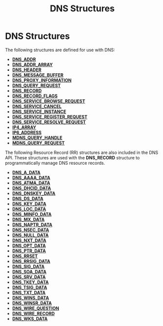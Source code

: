 ﻿---
title: DNS Structures
description: Domain Name System (DNS) structures navigation page.
ms.assetid: 636399be-43a5-4ddf-b652-f8efb81fbf42
keywords:
- Domain Name System Structures
- DNS Structures
- Domain Name System, reference, structures
ms.topic: article
ms.date: 04/19/2019
ms.custom: 19H1
---

# DNS Structures

The following structures are defined for use with DNS:

- [**DNS_ADDR**](/windows/desktop/api/Windns/ns-windns-_dnsaddr)
- [**DNS_ADDR_ARRAY**](/windows/desktop/api/Windns/ns-windns-_dnsaddrarray)
- [**DNS_HEADER**](/windows/desktop/api/Windns/ns-windns-_dns_header)
- [**DNS_MESSAGE_BUFFER**](/windows/desktop/api/Windns/ns-windns-_dns_message_buffer)
- [**DNS_PROXY_INFORMATION**](/windows/desktop/api/Windns/ns-windns-dns_proxy_information)
- [**DNS_QUERY_REQUEST**](/windows/desktop/api/Windns/ns-windns-_dns_query_request)
- [**DNS_RECORD**](/windows/desktop/api/Windns/ns-windns-_dnsrecorda)
- [**DNS_RECORD_FLAGS**](/windows/desktop/api/Windns/ns-windns-_dnsrecordflags)
- [**DNS_SERVICE_BROWSE_REQUEST**](/windows/desktop/api/Windns/ns-windns-dns_service_browse_request)
- [**DNS_SERVICE_CANCEL**](/windows/desktop/api/Windns/ns-windns-dns_service_cancel)
- [**DNS_SERVICE_INSTANCE**](/windows/desktop/api/Windns/ns-windns-dns_service_instance)
- [**DNS_SERVICE_REGISTER_REQUEST**](/windows/desktop/api/Windns/ns-windns-dns_service_register_request)
- [**DNS_SERVICE_RESOLVE_REQUEST**](/windows/desktop/api/Windns/ns-windns-dns_service_resolve_request)
- [**IP4_ARRAY**](/windows/desktop/api/Windns/ns-windns-_ip4_array)
- [**IP6_ADDRESS**](/windows/desktop/api/Windns/ns-windns-__unnamed_struct_0)
- [**MDNS_QUERY_HANDLE**](/windows/desktop/api/Windns/ns-windns-mdns_query_handle)
- [**MDNS_QUERY_REQUEST**](/windows/desktop/api/Windns/ns-windns-mdns_query_request)

The following Resource Record (RR) structures are also included in the DNS API. These structures are used with the **DNS_RECORD** structure to programmatically manage DNS resource records.

- [**DNS_A_DATA**](/windows/desktop/api/Windns/ns-windns-__unnamed_struct_2)
- [**DNS_AAAA_DATA**](/windows/desktop/api/Windns/ns-windns-__unnamed_struct_15)
- [**DNS_ATMA_DATA**](/windows/desktop/api/Windns/ns-windns-__unnamed_struct_34)
- [**DNS_DHCID_DATA**](/windows/desktop/api/Windns/ns-windns-__unnamed_struct_19)
- [**DNS_DNSKEY_DATA**](https://msdn.microsoft.com/library/windows/desktop/dd392295)
- [**DNS_DS_DATA**](/windows/desktop/api/Windns/ns-windns-__unnamed_struct_25)
- [**DNS_KEY_DATA**](/windows/desktop/api/Windns/ns-windns-__unnamed_struct_18)
- [**DNS_LOC_DATA**](/windows/desktop/api/Windns/ns-windns-__unnamed_struct_27)
- [**DNS_MINFO_DATA**](/windows/desktop/api/Windns/ns-windns-__unnamed_struct_7)
- [**DNS_MX_DATA**](/windows/desktop/api/Windns/ns-windns-__unnamed_struct_10)
- [**DNS_NAPTR_DATA**](/windows/desktop/api/Windns/ns-windns-__unnamed_struct_32)
- [**DNS_NSEC_DATA**](/windows/desktop/api/Windns/ns-windns-__unnamed_struct_20)
- [**DNS_NULL_DATA**](/windows/desktop/api/Windns/ns-windns-__unnamed_struct_13)
- [**DNS_NXT_DATA**](/windows/desktop/api/Windns/ns-windns-__unnamed_struct_28)
- [**DNS_OPT_DATA**](/windows/desktop/api/Windns/ns-windns-__unnamed_struct_26)
- [**DNS_PTR_DATA**](/windows/desktop/api/Windns/ns-windns-__unnamed_struct_3)
- [**DNS_RRSET**](/windows/desktop/api/Windns/ns-windns-_dnsrrset)
- [**DNS_RRSIG_DATA**](/windows/desktop/api/Windns/ns-windns-__unnamed_struct_16)
- [**DNS_SIG_DATA**](https://msdn.microsoft.com/en-us/library/ms682094(v=VS.85).aspx)
- [**DNS_SOA_DATA**](/windows/desktop/api/Windns/ns-windns-__unnamed_struct_5)
- [**DNS_SRV_DATA**](/windows/desktop/api/Windns/ns-windns-__unnamed_struct_30)
- [**DNS_TKEY_DATA**](/windows/desktop/api/Windns/ns-windns-__unnamed_struct_35)
- [**DNS_TSIG_DATA**](/windows/desktop/api/Windns/ns-windns-__unnamed_struct_37)
- [**DNS_TXT_DATA**](/windows/desktop/api/Windns/ns-windns-__unnamed_struct_11)
- [**DNS_WINS_DATA**](/windows/desktop/api/Windns/ns-windns-__unnamed_struct_40)
- [**DNS_WINSR_DATA**](/windows/desktop/api/Windns/ns-windns-__unnamed_struct_41)
- [**DNS_WIRE_QUESTION**](/windows/desktop/api/Windns/ns-windns-_dns_wire_question)
- [**DNS_WIRE_RECORD**](/windows/desktop/api/Windns/ns-windns-_dns_wire_record)
- [**DNS_WKS_DATA**](/windows/desktop/api/Windns/ns-windns-__unnamed_struct_14)
